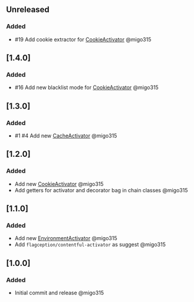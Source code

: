 ## Unreleased
### Added
- \#19 Add cookie extractor for [CookieActivator](docs/activator/cookie.md) @migo315

## [1.4.0]
### Added
- \#16 Add new blacklist mode for [CookieActivator](docs/activator/cookie.md) @migo315

## [1.3.0]
### Added
- \#1 \#4 Add new [CacheActivator](docs/activator/cache.md) @migo315

## [1.2.0]
### Added
- Add new [CookieActivator](docs/activator/cookie.md) @migo315
- Add getters for activator and decorator bag in chain classes @migo315

## [1.1.0]
### Added
- Add new [EnvironmentActivator](docs/activator/environment.md) @migo315
- Add `flagception/contentful-activator` as suggest @migo315

## [1.0.0]
### Added
- Initial commit and release @migo315
